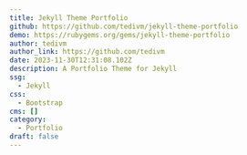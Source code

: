 ```yaml
---
title: Jekyll Theme Portfolio
github: https://github.com/tedivm/jekyll-theme-portfolio
demo: https://rubygems.org/gems/jekyll-theme-portfolio
author: tedivm
author_link: https://github.com/tedivm
date: 2023-11-30T12:31:08.102Z
description: A Portfolio Theme for Jekyll
ssg:
  - Jekyll
css:
  - Bootstrap
cms: []
category:
  - Portfolio
draft: false
---
```


